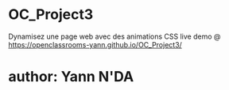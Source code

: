 # OC_Project3
Dynamisez une page web avec des animations CSS
live demo @ https://openclassrooms-yann.github.io/OC_Project3/
# author: Yann N'DA
